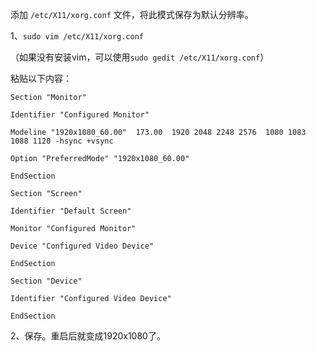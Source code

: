 添加 `/etc/X11/xorg.conf` 文件，将此模式保存为默认分辨率。

1、`sudo vim /etc/X11/xorg.conf`

（如果没有安装vim，可以使用`sudo gedit /etc/X11/xorg.conf`）

粘贴以下内容：
```
Section "Monitor"

Identifier "Configured Monitor"

Modeline "1920x1080_60.00"  173.00  1920 2048 2248 2576  1080 1083 1088 1120 -hsync +vsync

Option "PreferredMode" "1920x1080_60.00"

EndSection

Section "Screen"

Identifier "Default Screen"

Monitor "Configured Monitor"

Device "Configured Video Device"

EndSection

Section "Device"

Identifier "Configured Video Device"

EndSection
```
2、保存。重启后就变成1920x1080了。
